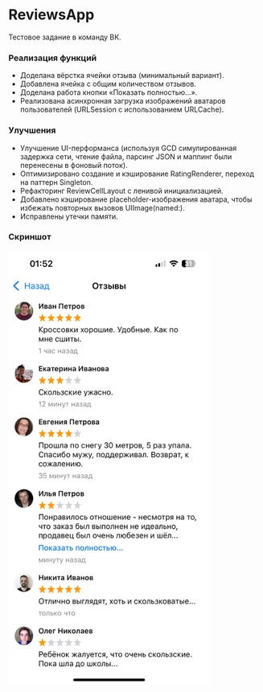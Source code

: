 # ReviewsApp
Тестовое задание в команду ВК.

### Реализация функций
- Доделана вёрстка ячейки отзыва (минимальный вариант).
- Добавлена ячейка с общим количеством отзывов.
- Доделана работа кнопки «Показать полностью...».
- Реализована асинхронная загрузка изображений аватаров пользователей (URLSession с использованием URLCache).

### Улучшения
- Улучшение UI-перформанса (используя GCD симулированная задержка сети, чтение файла, парсинг JSON и маппинг были перенесены в фоновый поток).
- Оптимизировано создание и кэширование RatingRenderer, переход на паттерн Singleton.
- Рефакторинг ReviewCellLayout с ленивой инициализацией.
- Добавлено кэширование placeholder-изображения аватара, чтобы избежать повторных вызовов UIImage(named:).
- Исправлены утечки памяти.

### Скриншот
<img src="./Screenshots/ReviewsListUI.png" width="400">

